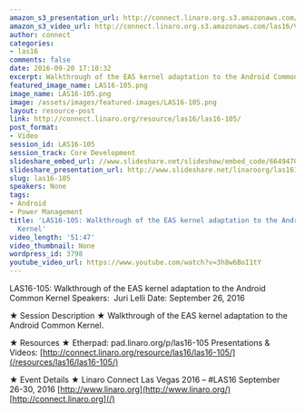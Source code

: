 ```yaml
---
amazon_s3_presentation_url: http://connect.linaro.org.s3.amazonaws.com/las16/Presentations/Monday/LAS16-105%20-%20Walkthrough%20of%20the%20EAS%20kernel%20adaptation%20to%20the%20Android%20Common%20Kernel.pdf
amazon_s3_video_url: http://connect.linaro.org.s3.amazonaws.com/las16/Videos/Monday/LAS16-105%20Walkthrough%20of%20the%20EAS%20kernel%20adaptation%20to%20the%20Android%20Common%20Kernel.mp4
author: connect
categories:
- las16
comments: false
date: 2016-09-20 17:10:32
excerpt: Walkthrough of the EAS kernel adaptation to the Android Common Kernel
featured_image_name: LAS16-105.png
image_name: LAS16-105.png
image: /assets/images/featured-images/LAS16-105.png
layout: resource-post
link: http://connect.linaro.org/resource/las16/las16-105/
post_format:
- Video
session_id: LAS16-105
session_track: Core Development
slideshare_embed_url: //www.slideshare.net/slideshow/embed_code/66494708
slideshare_presentation_url: http://www.slideshare.net/linaroorg/las16105-walkthrough-of-the-eas-kernel-adaptation-to-the-android-common-kernel
slug: las16-105
speakers: None
tags:
- Android
- Power Management
title: 'LAS16-105: Walkthrough of the EAS kernel adaptation to the Android Common
  Kernel'
video_length: '51:47'
video_thumbnail: None
wordpress_id: 3798
youtube_video_url: https://www.youtube.com/watch?v=3h8w6BoI1tY
---
```


LAS16-105: Walkthrough of the EAS kernel adaptation to the Android Common Kernel
Speakers:  Juri Lelli
Date: September 26, 2016

★ Session Description ★
Walkthrough of the EAS kernel adaptation to the Android Common Kernel.

★ Resources ★
Etherpad: pad.linaro.org/p/las16-105
Presentations & Videos: [http://connect.linaro.org/resource/las16/las16-105/](/resources/las16/las16-105/)

★ Event Details ★
Linaro Connect Las Vegas 2016 – #LAS16
September 26-30, 2016
[http://www.linaro.org](http://www.linaro.org/)
[http://connect.linaro.org](/)
